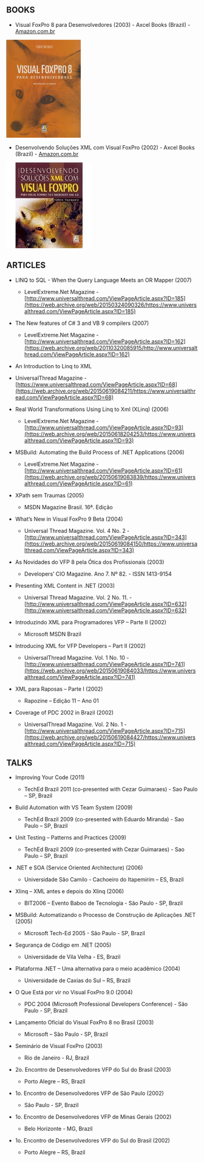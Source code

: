 ## BOOKS 

- Visual FoxPro 8 para Desenvolvedores (2003) - Axcel Books (Brazil) - [Amazon.com.br](https://www.amazon.com.br/Visual-Foxpro-8-Para-Desenvolvedores/dp/8573231971/ref=sr_1_1?dchild=1&qid=1615351890&refinements=p_27%3AVazquez+Fabio&s=books&sr=1-1&text=Vazquez+Fabio)

![vfp8](/book_vfp8.jpg)

- Desenvolvendo Soluções XML com Visual FoxPro (2002) - Axcel Books (Brazil) - [Amazon.com.br](https://www.amazon.com.br/Desenvolvendo-Solu%C3%A7%C3%B5es-Xml-Visual-Foxpro/dp/8573231777)

![Desenvolvendo](/book_desenvolvendo.jpg)


## ARTICLES 

- LINQ to SQL - When the Query Language Meets an OR Mapper (2007) 
  - LevelExtreme.Net Magazine - [http://www.universalthread.com/ViewPageArticle.aspx?ID=185](https://web.archive.org/web/20150324090326/https://www.universalthread.com/ViewPageArticle.aspx?ID=185)

- The New features of C# 3 and VB 9 compilers (2007) 
  - LevelExtreme.Net Magazine - [http://www.universalthread.com/ViewPageArticle.aspx?ID=162](https://web.archive.org/web/20110320085915/http://www.universalthread.com/ViewPageArticle.aspx?ID=162)

- An Introduction to Linq to XML 
-  UniversalThread Magazine - [https://www.universalthread.com/ViewPageArticle.aspx?ID=68](https://web.archive.org/web/20150619084211/https://www.universalthread.com/ViewPageArticle.aspx?ID=68)

- Real World Transformations Using Linq to Xml (XLinq) (2006) 
  - LevelExtreme.Net Magazine - [http://www.universalthread.com/ViewPageArticle.aspx?ID=93](https://web.archive.org/web/20150618204253/https://www.universalthread.com/ViewPageArticle.aspx?ID=93)

- MSBuild: Automating the Build Process of .NET Applications (2006) 
  - LevelExtreme.Net Magazine - [http://www.universalthread.com/ViewPageArticle.aspx?ID=61](https://web.archive.org/web/20150619083839/https://www.universalthread.com/ViewPageArticle.aspx?ID=61)

- XPath sem Traumas (2005)
  - MSDN Magazine Brasil. 16ª. Edição 
 
- What’s New in Visual FoxPro 9 Beta (2004) 
  - Universal Thread Magazine. Vol. 4 No. 2 - [http://www.universalthread.com/ViewPageArticle.aspx?ID=343](https://web.archive.org/web/20150619084150/https://www.universalthread.com/ViewPageArticle.aspx?ID=343)
 
- As Novidades do VFP 8 pela Ótica dos Profissionais (2003) 
  - Developers’ CIO Magazine. Ano 7. Nº 82. - ISSN 1413-9154 

- Presenting XML Content in .NET (2003) 
  - Universal Thread Magazine. Vol. 2 No. 11. - [http://www.universalthread.com/ViewPageArticle.aspx?ID=632](http://www.universalthread.com/ViewPageArticle.aspx?ID=632)

- Introduzindo XML para Programadores VFP – Parte II (2002) 
  - Microsoft MSDN Brazil 

- Introducing XML for VFP Developers – Part II (2002) 
  - UniversalThread Magazine. Vol. 1 No. 10 - [http://www.universalthread.com/ViewPageArticle.aspx?ID=741](https://web.archive.org/web/20150619084033/https://www.universalthread.com/ViewPageArticle.aspx?ID=741)

- XML para Raposas – Parte I (2002) 
  - Rapozine – Edição 11 – Ano 01 

- Coverage of PDC 2002 in Brazil (2002)  
  - UniversalThread Magazine. Vol. 2 No. 1 - [http://www.universalthread.com/ViewPageArticle.aspx?ID=715](https://web.archive.org/web/20150619084427/https://www.universalthread.com/ViewPageArticle.aspx?ID=715)


## TALKS  
 
- Improving Your Code (2011) 
  - TechEd Brazil 2011 (co-presented with Cezar Guimaraes) - Sao Paulo – SP, Brazil 

- Build Automation with VS Team System (2009) 
  - TechEd Brazil 2009 (co-presented with Eduardo Miranda) - Sao Paulo – SP, Brazil 

- Unit Testing – Patterns and Practices (2009) 
  - TechEd Brazil 2009 (co-presented with Cezar Guimaraes) - Sao Paulo – SP, Brazil 

- .NET e SOA (Service Oriented Architecture) (2006) 
  - Universidade São Camilo  - Cachoeiro do Itapemirim – ES, Brazil 

- Xlinq – XML antes e depois do Xlinq (2006) 
  - BIT2006 – Evento Baboo de Tecnologia - São Paulo - SP, Brazil 

- MSBuild: Automatizando o Processo de Construção de Aplicações .NET (2005) 
  - Microsoft Tech-Ed 2005 - São Paulo - SP, Brazil 

- Segurança de Código em .NET (2005) 
  - Universidade de Vila Velha - ES, Brazil 
 
- Plataforma .NET – Uma alternativa para o meio acadêmico (2004) 
  - Universidade de Caxias do Sul – RS, Brazil 

- O Que Está por vir no Visual FoxPro 9.0 (2004) 
  - PDC 2004 (Microsoft Professional Developers Conference) - São Paulo - SP, Brazil 

- Lançamento Oficial do Visual FoxPro 8 no Brasil (2003) 
  - Microsoft – São Paulo - SP, Brazil 
 
- Seminário de Visual FoxPro (2003) 
  - Rio de Janeiro - RJ, Brazil 

- 2o. Encontro de Desenvolvedores VFP do Sul do Brasil (2003) 
  - Porto Alegre – RS, Brazil 
 
- 1o. Encontro de Desenvolvedores VFP de São Paulo (2002) 
  - São Paulo - SP, Brazil 
 
- 1o. Encontro de Desenvolvedores VFP de Minas Gerais (2002) 
  - Belo Horizonte - MG, Brazil 
 
- 1o. Encontro de Desenvolvedores VFP do Sul do Brasil (2002) 
  - Porto Alegre – RS, Brazil 



